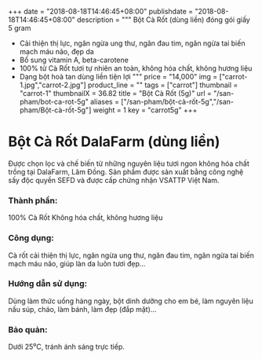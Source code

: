 +++
date = "2018-08-18T14:46:45+08:00"
publishdate = "2018-08-18T14:46:45+08:00"
description = """
Bột Cà Rốt (dùng liền) đóng gói giấy 5 gram

* Cải thiện thị lực, ngăn ngừa ung thư, ngăn đau tim, ngăn ngừa tai biến mạch máu não, đẹp da
* Bổ sung vitamin A, beta-carotene
* 100% từ Cà Rốt tươi tự nhiên an toàn, không hóa chất, không hương liệu
* Dạng bột hoà tan dùng liền tiện lợi
"""
price = "14,000"
img = ["carrot-1.jpg","carrot-2.jpg"]
product_line = ""
tags = ["carrot"]
thumbnail = "carrot-1"
thumbnailX = 36.82
title = "Bột Cà Rốt (5g)"
url = "/san-pham/bot-ca-rot-5g"
aliases = ["/san-pham/bột-cà-rốt-5g","/san-pham/Bột-cà-rốt-5g"]
weight = 1
key = "carrot5g"
+++

# Bột Cà Rốt DalaFarm (dùng liền) 
                        
Được chọn lọc và chế biến từ những nguyên liệu 
tươi ngon không hóa chất trồng tại DalaFarm, Lâm Đồng. Sản phẩm được 
sản xuất bằng công nghệ sấy độc quyền SEFD và được cấp chứng nhận 
VSATTP Việt Nam.

### Thành phần: 
100% Cà Rốt
Không hóa chất, không hương liệu

### Công dụng: 
Cà rốt cải thiện thị lực, ngăn ngừa ung thư, ngăn đau tim, ngăn ngừa tai biến mạch máu não, giúp làn da luôn tươi đẹp…

### Hướng dẫn sử dụng:  
Dùng làm thức uống hàng ngày, 
bột dinh dưỡng cho em bé, làm 
nguyên liệu nấu súp, cháo, làm 
bánh, làm đẹp (đắp mặt)…

### Bảo quản: 
Dưới 25⁰C, tránh ánh sáng trực tiếp.


